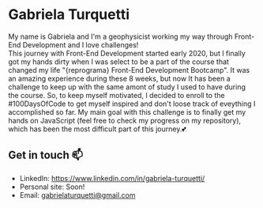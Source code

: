 # Gabriela Turquetti 
My name is Gabriela and I'm a geophysicist working my way through Front-End Development and I love challenges!<br>
This journey with Front-End Development started early 2020, but I finally got my hands dirty when I was select to be a part of the course that changed my life "{reprograma} Front-End Development Bootcamp". It was an amazing experience during these 8 weeks, but now It has been a challenge to keep up with the same amont of study I used to have during the course. So, to keep myself motivated, I decided to enroll to the #100DaysOfCode to get myself inspired and don't loose track of eveything I accomplished so far. My main goal with this challenge is to finally get my hands on JavaScript (feel free to check my progress on my repository), which has been the most difficult part of this journey.💕

## Get in touch 📫
- LinkedIn: https://www.linkedin.com/in/gabriela-turquetti/
- Personal site: Soon!
- Email: gabrielaturquetti@gmail.com
